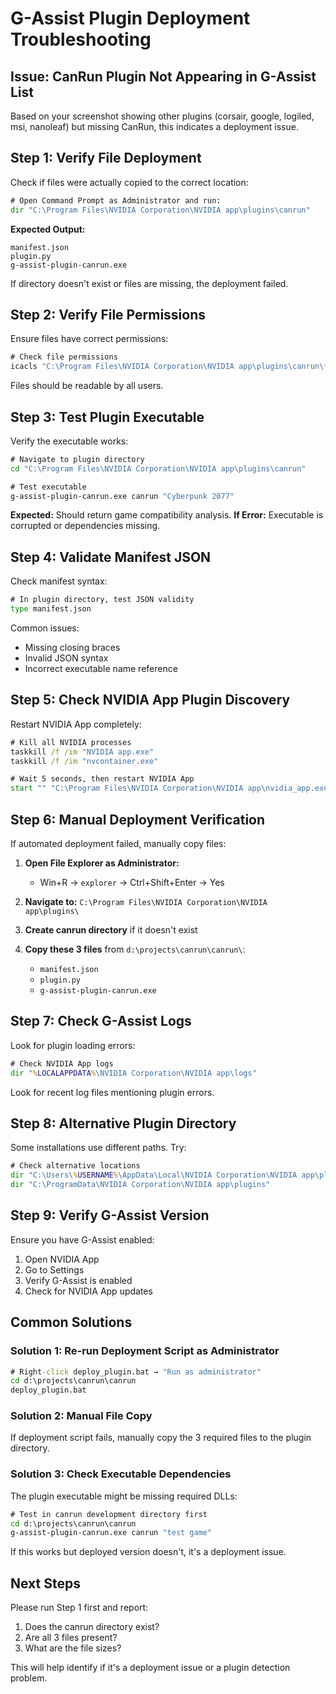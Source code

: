 # G-Assist Plugin Deployment Troubleshooting

## Issue: CanRun Plugin Not Appearing in G-Assist List

Based on your screenshot showing other plugins (corsair, google, logiled, msi, nanoleaf) but missing CanRun, this indicates a deployment issue.

## Step 1: Verify File Deployment

Check if files were actually copied to the correct location:

```cmd
# Open Command Prompt as Administrator and run:
dir "C:\Program Files\NVIDIA Corporation\NVIDIA app\plugins\canrun"
```

**Expected Output:**
```
manifest.json
plugin.py
g-assist-plugin-canrun.exe
```

If directory doesn't exist or files are missing, the deployment failed.

## Step 2: Verify File Permissions

Ensure files have correct permissions:

```cmd
# Check file permissions
icacls "C:\Program Files\NVIDIA Corporation\NVIDIA app\plugins\canrun\*"
```

Files should be readable by all users.

## Step 3: Test Plugin Executable

Verify the executable works:

```cmd
# Navigate to plugin directory
cd "C:\Program Files\NVIDIA Corporation\NVIDIA app\plugins\canrun"

# Test executable
g-assist-plugin-canrun.exe canrun "Cyberpunk 2077"
```

**Expected:** Should return game compatibility analysis.
**If Error:** Executable is corrupted or dependencies missing.

## Step 4: Validate Manifest JSON

Check manifest syntax:

```cmd
# In plugin directory, test JSON validity
type manifest.json
```

Common issues:
- Missing closing braces
- Invalid JSON syntax
- Incorrect executable name reference

## Step 5: Check NVIDIA App Plugin Discovery

Restart NVIDIA App completely:

```cmd
# Kill all NVIDIA processes
taskkill /f /im "NVIDIA app.exe"
taskkill /f /im "nvcontainer.exe"

# Wait 5 seconds, then restart NVIDIA App
start "" "C:\Program Files\NVIDIA Corporation\NVIDIA app\nvidia_app.exe"
```

## Step 6: Manual Deployment Verification

If automated deployment failed, manually copy files:

1. **Open File Explorer as Administrator:**
   - Win+R → `explorer` → Ctrl+Shift+Enter → Yes

2. **Navigate to:** `C:\Program Files\NVIDIA Corporation\NVIDIA app\plugins\`

3. **Create canrun directory** if it doesn't exist

4. **Copy these 3 files** from `d:\projects\canrun\canrun\`:
   - `manifest.json`
   - `plugin.py` 
   - `g-assist-plugin-canrun.exe`

## Step 7: Check G-Assist Logs

Look for plugin loading errors:

```cmd
# Check NVIDIA App logs
dir "%LOCALAPPDATA%\NVIDIA Corporation\NVIDIA app\logs"
```

Look for recent log files mentioning plugin errors.

## Step 8: Alternative Plugin Directory

Some installations use different paths. Try:

```cmd
# Check alternative locations
dir "C:\Users\%USERNAME%\AppData\Local\NVIDIA Corporation\NVIDIA app\plugins"
dir "C:\ProgramData\NVIDIA Corporation\NVIDIA app\plugins"
```

## Step 9: Verify G-Assist Version

Ensure you have G-Assist enabled:

1. Open NVIDIA App
2. Go to Settings
3. Verify G-Assist is enabled
4. Check for NVIDIA App updates

## Common Solutions

### Solution 1: Re-run Deployment Script as Administrator
```cmd
# Right-click deploy_plugin.bat → "Run as administrator"
cd d:\projects\canrun\canrun
deploy_plugin.bat
```

### Solution 2: Manual File Copy
If deployment script fails, manually copy the 3 required files to the plugin directory.

### Solution 3: Check Executable Dependencies
The plugin executable might be missing required DLLs:

```cmd
# Test in canrun development directory first
cd d:\projects\canrun\canrun
g-assist-plugin-canrun.exe canrun "test game"
```

If this works but deployed version doesn't, it's a deployment issue.

## Next Steps

Please run Step 1 first and report:
1. Does the canrun directory exist?
2. Are all 3 files present?
3. What are the file sizes?

This will help identify if it's a deployment issue or a plugin detection problem.